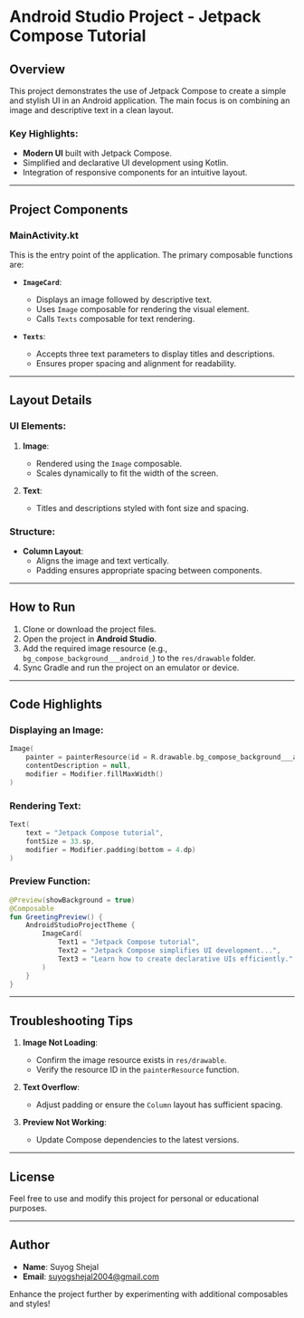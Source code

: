# Android Studio Project - Jetpack Compose Tutorial

## Overview
This project demonstrates the use of Jetpack Compose to create a simple and stylish UI in an Android application. The main focus is on combining an image and descriptive text in a clean layout.

### Key Highlights:
- **Modern UI** built with Jetpack Compose.
- Simplified and declarative UI development using Kotlin.
- Integration of responsive components for an intuitive layout.

---

## Project Components

### **MainActivity.kt**
This is the entry point of the application. The primary composable functions are:

- **`ImageCard`**:
  - Displays an image followed by descriptive text.
  - Uses `Image` composable for rendering the visual element.
  - Calls `Texts` composable for text rendering.

- **`Texts`**:
  - Accepts three text parameters to display titles and descriptions.
  - Ensures proper spacing and alignment for readability.

---

## Layout Details

### **UI Elements**:
1. **Image**:
   - Rendered using the `Image` composable.
   - Scales dynamically to fit the width of the screen.

2. **Text**:
   - Titles and descriptions styled with font size and spacing.

### **Structure**:
- **Column Layout**:
  - Aligns the image and text vertically.
  - Padding ensures appropriate spacing between components.

---

## How to Run
1. Clone or download the project files.
2. Open the project in **Android Studio**.
3. Add the required image resource (e.g., `bg_compose_background___android_`) to the `res/drawable` folder.
4. Sync Gradle and run the project on an emulator or device.

---

## Code Highlights

### **Displaying an Image**:
```kotlin
Image(
    painter = painterResource(id = R.drawable.bg_compose_background___android_),
    contentDescription = null,
    modifier = Modifier.fillMaxWidth()
)
```

### **Rendering Text**:
```kotlin
Text(
    text = "Jetpack Compose tutorial",
    fontSize = 33.sp,
    modifier = Modifier.padding(bottom = 4.dp)
)
```

### **Preview Function**:
```kotlin
@Preview(showBackground = true)
@Composable
fun GreetingPreview() {
    AndroidStudioProjectTheme {
        ImageCard(
            Text1 = "Jetpack Compose tutorial",
            Text2 = "Jetpack Compose simplifies UI development...",
            Text3 = "Learn how to create declarative UIs efficiently."
        )
    }
}
```

---

## Troubleshooting Tips
1. **Image Not Loading**:
   - Confirm the image resource exists in `res/drawable`.
   - Verify the resource ID in the `painterResource` function.

2. **Text Overflow**:
   - Adjust padding or ensure the `Column` layout has sufficient spacing.

3. **Preview Not Working**:
   - Update Compose dependencies to the latest versions.

---

## License
Feel free to use and modify this project for personal or educational purposes.

---

## Author
- **Name**: Suyog Shejal
- **Email**: suyogshejal2004@gmail.com

Enhance the project further by experimenting with additional composables and styles!

